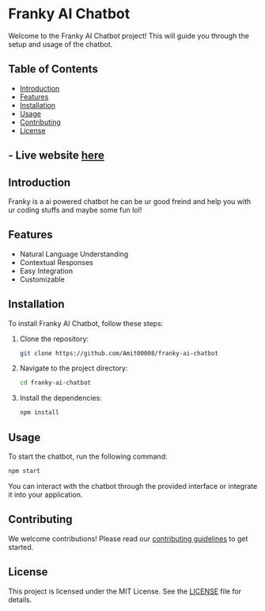# Franky AI Chatbot

Welcome to the Franky AI Chatbot project! This  will guide you through the setup and usage of the chatbot.

## Table of Contents
- [Introduction](#introduction)
- [Features](#features)
- [Installation](#installation)
- [Usage](#usage)
- [Contributing](#contributing)
- [License](#license)

## - Live website [here](https://franky.amitfr.tech) 

## Introduction

Franky is a ai powered chatbot he can be ur good freind and help you with ur coding stuffs and maybe some fun lol!

## Features

- Natural Language Understanding
- Contextual Responses
- Easy Integration
- Customizable

## Installation

To install Franky AI Chatbot, follow these steps:

1. Clone the repository:
    ```bash
    git clone https://github.com/Amit00008/franky-ai-chatbot
    ```
2. Navigate to the project directory:
    ```bash
    cd franky-ai-chatbot
    ```
3. Install the dependencies:
    ```bash
    npm install
    ```

## Usage

To start the chatbot, run the following command:
```bash
npm start
```

You can interact with the chatbot through the provided interface or integrate it into your application.

## Contributing

We welcome contributions! Please read our [contributing guidelines](CONTRIBUTING.md) to get started.

## License

This project is licensed under the MIT License. See the [LICENSE](LICENSE) file for details.
